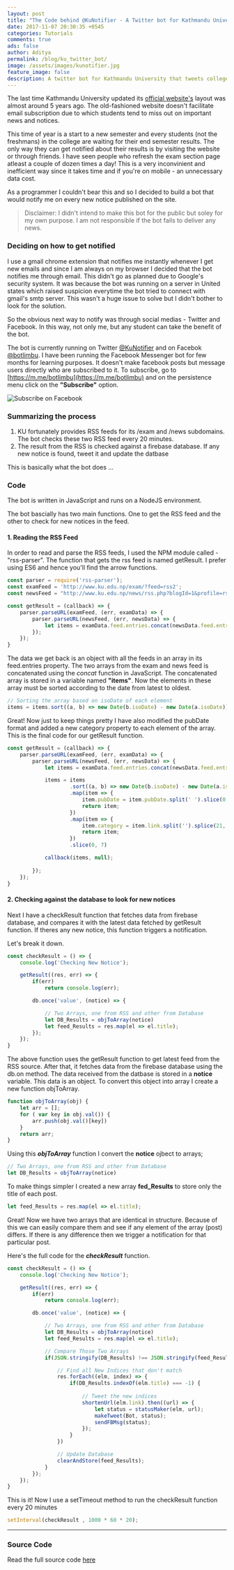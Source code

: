 ```yaml
---
layout: post
title: "The Code behind @KuNotifier - A Twitter bot for Kathmandu University"
date: 2017-11-07 20:30:35 +0545
categories: Tutorials
comments: true
ads: false
author: Aditya
permalink: /blog/ku_twitter_bot/
image: /assets/images/kunotifier.jpg
feature_image: false
description: A twitter bot for Kathmandu University that tweets college notices on Twitter. Built with Node Js
---
```


The last time Kathmandu University updated its [official website's](http://ku.edu.np) layout was almost around 5 years ago. The old-fashioned website doesn't facilitate email subscription due to which students tend to miss out on important news and notices.

This time of year is a start to a new semester and every students (not the freshmans) in the college are waiting for their end semester results. The only way they can get notified about their results is by visiting the website or through friends. I have seen people who refresh the exam section page atleast a couple of dozen times a day! This is a very inconvinient and inefficient way since it takes time and if you're on mobile - an unnecessary data cost. 

As a programmer I couldn't bear this and so I decided to build a bot that would notify me on every new notice published on the site.

> Disclaimer: I didn't intend to make this bot for the public but soley for my own purpose. I am not responsible if the bot fails to deliver any news.

### Deciding on how to get notified

I use a gmail chrome extension that notifies me instantly whenever I get new emails and since I am always on my browser I decided that the bot notifies me through email. This didn't go as planned due to Google's security system. It was because the bot was running on a server in United states which raised suspicion everytime the bot tried to connect with gmail's smtp server. This wasn't a huge issue to solve but I didn't bother to look for the solution. 

So the obvious next way to notify was through social medias - Twitter and Facebook. In this way, not only me, but any student can take the benefit of the bot.

The bot is currently running on Twitter [@KuNotifier](https://twitter.com/KuNotifier) and on Facebok [@botlimbu](https://m.me/botlimbu). I have been running the Facebook Messenger bot for few months for learning purposes. It doesn't make facebook posts but message users directly who are subscribed to it. To subscribe, go to [https://m.me/botlimbu](https://m.me/botlimbu) and on the persistence menu click on the **"Subscribe"** option.

![Subscribe on Facebook](https://i.imgur.com/OyHBQzh.png)


### **Summarizing the process**

1. KU fortunately provides RSS feeds for its /exam and /news subdomains. The bot checks these two RSS feed every 20 minutes.
2. The result from the RSS is checked against a firebase database. If any new notice is found, tweet it and update the datbase

This is basically what the bot does ...


### **Code**

The bot is written in JavaScript and runs on a NodeJS environment.

The bot bascially has two main functions. One to get the RSS feed and the other to check for new notices in the feed.

#### 1. Reading the RSS Feed

In order to read and parse the RSS feeds, I used the NPM module called - "rss-parser". The function that gets the rss feed is named getResult. I prefer using ES6 and hence you'll find the arrow functions.

```js
const parser = require('rss-parser');
const examFeed = 'http://www.ku.edu.np/exam/?feed=rss2';
const newsFeed = "http://www.ku.edu.np/news/rss.php?blogId=1&profile=rss20";

const getResult = (callback) => {
    parser.parseURL(examFeed, (err, examData) => {
        parser.parseURL(newsFeed, (err, newsData) => {
            let items = examData.feed.entries.concat(newsData.feed.entries);
        });
    });
}
```

The data we get back is an object with all the feeds in an array in its feed.entries property. The two arrays from the exam and news feed is concatenated using the *concat* function in JavaScript. The concatenated array is stored in a variable named **"items"**. Now the elements in these array must be sorted according to the date from latest to oldest.

```js
// Sorting the array based on isoDate of each element
items = items.sort((a, b) => new Date(b.isoDate) - new Date(a.isoDate))
```

Great! Now just to keep things pretty I have also modified the pubDate format and added a new category property to each element of the array. This is the final code for our getResult function.

```js
const getResult = (callback) => {
    parser.parseURL(examFeed, (err, examData) => {
        parser.parseURL(newsFeed, (err, newsData) => {
            let items = examData.feed.entries.concat(newsData.feed.entries);

            items = items
                    .sort((a, b) => new Date(b.isoDate) - new Date(a.isoDate))
                    .map(item => {
                        item.pubDate = item.pubDate.split(' ').slice(0, 4).join(' ');
                        return item;
                    })
                    .map(item => {
                        item.category = item.link.split('').splice(21, 4).join('').toUpperCase();
                        return item;
                    })
                    .slice(0, 7)

            callback(items, null);
            
        });
    });
}
```

#### 2. Checking against the database to look for new notices

Next I have a checkResult function that fetches data from firebase database, and compares it with the latest data fetched by getResult function. If theres any new notice, this function triggers a notification.

Let's break it down.

```js
const checkResult = () => {
    console.log('Checking New Notice');

    getResult((res, err) => {
        if(err)
            return console.log(err);

        db.once('value', (notice) => {

            // Two Arrays, one from RSS and other from Database
            let DB_Results = objToArray(notice)
            let feed_Results = res.map(el => el.title);
        });
    });
}
```

The above function uses the getResult function to get latest feed from the RSS source. After that, it fetches data from the firebase database using the db.on method. The data received from the datbase is stored in a **notice** variable. This data is an object. To convert this object into array I create a new function objToArray.

```js
function objToArray(obj) {
    let arr = [];
    for ( var key in obj.val()) {
        arr.push(obj.val()[key])
    }
    return arr;
}
```

Using this ***objToArray*** function I convert the **notice** ojbect to arrays;

```js
// Two Arrays, one from RSS and other from Database
let DB_Results = objToArray(notice)
```

To make things simpler I created a new array **fed_Results** to store only the title of each post.

```js
let feed_Results = res.map(el => el.title);
```

Great! Now we have two arrays that are identical in structure. Because of this we can easily compare them and see if any element of the array (post) differs. If there is any difference then we trigger a notification for that particular post.

Here's the full code for the ***checkResult*** function.

```js
const checkResult = () => {
    console.log('Checking New Notice');

    getResult((res, err) => {
        if(err)
            return console.log(err);

        db.once('value', (notice) => {

            // Two Arrays, one from RSS and other from Database
            let DB_Results = objToArray(notice)
            let feed_Results = res.map(el => el.title);

            // Compare Those Two Arrays
            if(JSON.stringify(DB_Results) !== JSON.stringify(feed_Results)) {

                // Find all New Indices that don't match
                res.forEach((elm, index) => {
                    if(DB_Results.indexOf(elm.title) === -1) {
                        
                        // Tweet the new indices
                        shortenUrl(elm.link).then((url) => {
                            let status = statusMaker(elm, url);
                            makeTweet(Bot, status);
                            sendFBMsg(status);
                        });
                    }
                })

                // Update Database
                clearAndStore(feed_Results);
            }
        });
    });
}
```

This is it! Now I use a setTimeout method to run the checkResult function every 20 minutes

```js
setInterval(checkResult , 1000 * 60 * 20);
```
---
### **Source Code**

Read the full source code [here](https://github.com/adityathebe/kuNotifier)